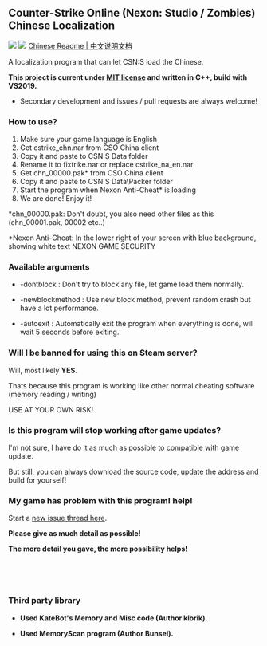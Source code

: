 ## Counter-Strike Online (Nexon: Studio / Zombies) Chinese Localization

[![](https://img.shields.io/badge/License-MIT-green)](./LICENSE)
[![](https://img.shields.io/badge/Release%20Version-1.3.2-green)](https://github.com/dounai2333/CSNS-Chinese-Localization/releases/tag/1.3.2)
[Chinese Readme | 中文说明文档](./README_CN.md)

A localization program that can let CSN:S load the Chinese.

**This project is current under [MIT license](./LICENSE) and written in C++, build with VS2019.**

- Secondary development and issues / pull requests are always welcome!

### How to use?
1. Make sure your game language is English
2. Get cstrike_chn.nar from CSO China client
3. Copy it and paste to CSN:S Data folder
4. Rename it to fixtrike.nar or replace cstrike_na_en.nar
5. Get chn_00000.pak* from CSO China client
6. Copy it and paste to CSN:S Data\Packer folder
7. Start the program when Nexon Anti-Cheat* is loading
8. We are done! Enjoy it!

*chn_00000.pak: Don't doubt, you also need other files as this (chn_00001.pak, 00002 etc..)

*Nexon Anti-Cheat: In the lower right of your screen with blue background, showing white text NEXON GAME SECURITY

### Available arguments

- -dontblock : Don't try to block any file, let game load them normally.

- -newblockmethod : Use new block method, prevent random crash but have a lot performance.

- -autoexit : Automatically exit the program when everything is done, will wait 5 seconds before exiting.

### Will I be banned for using this on Steam server?
Will, most likely **YES**.

Thats because this program is working like other normal cheating software (memory reading / writing)

USE AT YOUR OWN RISK!

### Is this program will stop working after game updates?
I'm not sure, I have do it as much as possible to compatible with game update.

But still, you can always download the source code, update the address and build for yourself!

### My game has problem with this program! help!
Start a [new issue thread here](https://github.com/dounai2333/CSNS-Chinese-Localization/issues/new).

**Please give as much detail as possible!**

**The more detail you gave, the more possibility helps!**

‮

‮

### Third party library

- **Used KateBot's Memory and Misc code (Author klorik).**

- **Used MemoryScan program (Author Bunsei).**
